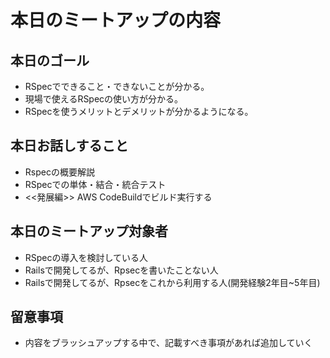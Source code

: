 # 本日のミートアップの内容
## 本日のゴール
- RSpecでできること・できないことが分かる。
- 現場で使えるRSpecの使い方が分かる。
- RSpecを使うメリットとデメリットが分かるようになる。

## 本日お話しすること
- Rspecの概要解説
- RSpecでの単体・結合・統合テスト
- <<発展編>> AWS CodeBuildでビルド実行する


## 本日のミートアップ対象者
- RSpecの導入を検討している人
- Railsで開発してるが、Rpsecを書いたことない人
- Railsで開発してるが、Rpsecをこれから利用する人(開発経験2年目~5年目)

## 留意事項
- 内容をブラッシュアップする中で、記載すべき事項があれば追加していく
